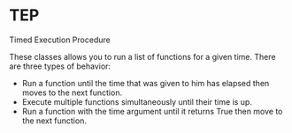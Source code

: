 # TEP
Timed Execution Procedure

These classes allows you to run a list of functions for a given time.
There are three types of behavior:
- Run a function until the time that was given to him has elapsed then moves to the next function.
- Execute multiple functions simultaneously until their time is up.
- Run a function with the time argument until it returns True then move to the next function.
